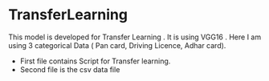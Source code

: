 # TransferLearning
This model is developed for Transfer Learning . It is using VGG16 . Here I am using 3 categorical Data ( Pan card, Driving Licence, Adhar card).

* First file contains Script for Transfer learning.
* Second file is the csv data file
